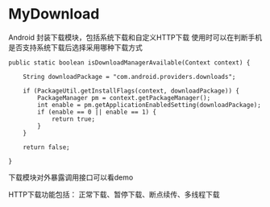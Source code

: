 # MyDownload

Android 封装下载模块，包括系统下载和自定义HTTP下载
使用时可以在判断手机是否支持系统下载后选择采用哪种下载方式

    public static boolean isDownloadManagerAvailable(Context context) {

        String downloadPackage = "com.android.providers.downloads";

        if (PackageUtil.getInstallFlags(context, downloadPackage)) {
            PackageManager pm = context.getPackageManager();
            int enable = pm.getApplicationEnabledSetting(downloadPackage);
            if (enable == 0 || enable == 1) {
                return true;
            }
        }

        return false;

    }
    
下载模块对外暴露调用接口可以看demo

HTTP下载功能包括：
正常下载、暂停下载、断点续传、多线程下载
